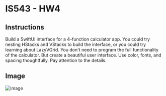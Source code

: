 # IS543 - HW4
## Instructions
Build a SwiftUI interface for a 4-function calculator app. You could try nesting HStacks and VStacks to build the interface, or you could try learning about LazyVGrid. You don't need to program the full functionality of the calculator. But create a beautiful user interface. Use color, fonts, and spacing thoughtfully. Pay attention to the details.

## Image
![image](https://github.com/user-attachments/assets/37fe95b1-101e-454f-9a94-26a2b1c181d7)
